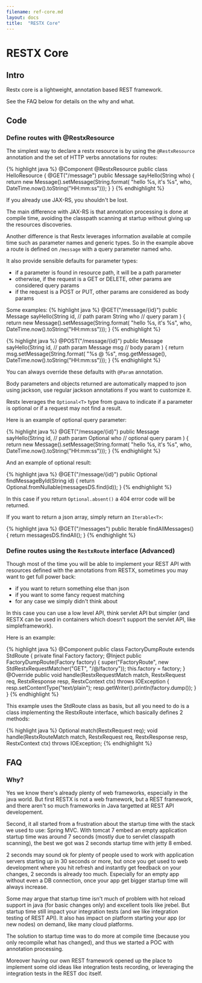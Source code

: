 ```yaml
---
filename: ref-core.md
layout: docs
title:  "RESTX Core"
---
```

# RESTX Core

## Intro

Restx core is a lightweight, annotation based REST framework.

See the FAQ below for details on the why and what.

## Code

### Define routes with @RestxResource

The simplest way to declare a restx resource is by using the `@RestxResource` annotation and the set of HTTP verbs annotations for routes:

{% highlight java %}
@Component @RestxResource
public class HelloResource {
    @GET("/message")
    public Message sayHello(String who) {
        return new Message().setMessage(String.format(
                "hello %s, it's %s",
                who, DateTime.now().toString("HH:mm:ss")));
    }
}
{% endhighlight %}


If you already use JAX-RS, you shouldn't be lost.

The main difference with JAX-RS is that annotation processing is done at compile time, avoiding the classpath scanning at startup without giving up the resources discoveries.

Another difference is that Restx leverages information available at compile time such as parameter names and generic types. So in the example above a route is defined on `/message` with a query parameter named who.

It also provide sensible defaults for parameter types:

- if a parameter is found in resource path, it will be a path parameter
- otherwise, if the request is a GET or DELETE, other params are considered query params
- if the request is a POST or PUT, other params are considered as body params

Some examples:
{% highlight java %}
    @GET("/message/{id}")
    public Message sayHello(String id, // path param
                            String who // query param
                            ) {
        return new Message().setMessage(String.format(
                "hello %s, it's %s",
                who, DateTime.now().toString("HH:mm:ss")));
    }
{% endhighlight %}

{% highlight java %}
    @POST("/message/{id}")
    public Message sayHello(String id, // path param
                            Message msg // body param
                            ) {
        return msg.setMessage(String.format(
                "%s @ %s",
                msg.getMessage(), DateTime.now().toString("HH:mm:ss")));
    }
{% endhighlight %}

You can always override these defaults with `@Param` annotation.

Body parameters and objects returned are automatically mapped to json using jackson, use regular jackson annotations if you want to customize it.

Restx leverages the `Optional<T>` type from guava to indicate if a parameter is optional or if a request may not find a result.

Here is an example of optional query parameter:

{% highlight java %}
    @GET("/message/{id}")
    public Message sayHello(String id, // path param
                            Optional<String> who // optional query param
                            ) {
        return new Message().setMessage(String.format(
                "hello %s, it's %s",
                who, DateTime.now().toString("HH:mm:ss")));
    }
{% endhighlight %}

And an example of optional result:

{% highlight java %}
    @GET("/message/{id}")
    public Optional<Message> findMessageById(String id) {
        return Optional.fromNullable(messagesDS.find(id));
    }
{% endhighlight %}

In this case if you return `Optional.absent()` a 404 error code will be returned.


If you want to return a json array, simply return an `Iterable<T>`:
	
{% highlight java %}
    @GET("/messages")
    public Iterable<Message> findAllMessages() {
        return messagesDS.findAll();
    }
{% endhighlight %}

### Define routes using the `RestxRoute` interface (Advanced)

Though most of the time you will be able to implement your REST API with resources defined with the annotations from RESTX, sometimes you may want to get full power back:

- if you want to return something else than json
- if you want to some fancy request matching
- for any case we simply didn't think about

In this case you can use a low level API, think servlet API but simpler (and RESTX can be used in containers which doesn't support the servlet API, like simpleframework).

Here is an example:

{% highlight java %}
@Component
public class FactoryDumpRoute extends StdRoute {
    private final Factory factory;
    @Inject
    public FactoryDumpRoute(Factory factory) {
        super("FactoryRoute", new StdRestxRequestMatcher("GET", "/@/factory"));
        this.factory = factory;
    }
    @Override
    public void handle(RestxRequestMatch match, RestxRequest req, RestxResponse resp, RestxContext ctx) throws IOException {
        resp.setContentType("text/plain");
        resp.getWriter().println(factory.dump());
    }
}
{% endhighlight %}

This example uses the StdRoute class as basis, but all you need to do is a class implementing the RestxRoute interface, which basically defines 2 methods:

{% highlight java %}
Optional<RestxRouteMatch> match(RestxRequest req);
void handle(RestxRouteMatch match, RestxRequest req, RestxResponse resp, RestxContext ctx) throws IOException;
{% endhighlight %}

## FAQ

### Why?

Yes we know there's already plenty of web frameworks, especially in the java world. But first RESTX is not a web framework, but a REST framework, and there aren't so much frameworks in Java targetted at REST API developement.

Second, it all started from a frustration about the startup time with the stack we used to use: Spring MVC. With tomcat 7 embed an empty application startup time was around 7 seconds (mostly due to servlet classpath scanning), the best we got was 2 seconds startup time with jetty 8 embed.

2 seconds may sound ok for plenty of people used to work with application servers starting up in 30 seconds or more, but once you get used to web development where you hit refresh and instantly get feedback on your changes, 2 seconds is already too much. Especially for an empty app without even a DB connection, once your app get bigger startup time will always increase.

Some may argue that startup time isn't much of problem with hot reload support in java (for basic changes only) and excellent tools like jrebel. But startup time still impact your integration tests (and we like integration testing of REST API). It also has impact on platform starting your app (or new nodes) on demand, like many cloud platforms.

The solution to startup time was to do more at compile time (because you only recompile what has changed), and thus we started a POC with annotation processing.

Moreover having our own REST framework opened up the place to implement some old ideas like integration tests recording, or leveraging the integration tests in the REST doc itself.

